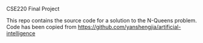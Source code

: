CSE220 Final Project

This repo contains the source code for a solution to the N-Queens problem. Code has been copied from https://github.com/yanshengjia/artificial-intelligence
